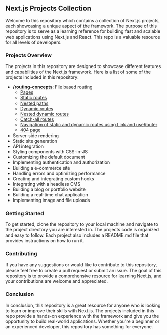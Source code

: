 ## Next.js Projects Collection

Welcome to this repository which contains a collection of Next.js projects, each showcasing a unique aspect of the framework. The purpose of this repository is to serve as a learning reference for building fast and scalable web applications using Next.js and React. This repo is a valuable resource for all levels of developers.

### Projects Overview

The projects in this repository are designed to showcase different features and capabilities of the Next.js framework. Here is a list of some of the projects included in this repository:

- **[/routing-concepts](https://github.com/tkmpraveens/nextjs-learning/tree/main/routing-concepts)**: File based routing
  - [Pages](https://github.com/tkmpraveens/nextjs-learning/blob/main/routing-concepts/README.md#file-based-routing)
  - [Static routes](https://github.com/tkmpraveens/nextjs-learning/blob/main/routing-concepts/README.md#static-routes)
  - [Nested paths](https://github.com/tkmpraveens/nextjs-learning/blob/main/routing-concepts/README.md#nested-paths)
  - [Dynamic routes](https://github.com/tkmpraveens/nextjs-learning/blob/main/routing-concepts/README.md#dynamic-routes)
  - [Nested dynamic routes](https://github.com/tkmpraveens/nextjs-learning/blob/main/routing-concepts/README.md#nested-dynamic-routes)
  - [Catch-all routes](https://github.com/tkmpraveens/nextjs-learning/blob/main/routing-concepts/README.md#catch-all-routes)
  - [Navigation of static and dynamic routes using Link and useRouter](https://github.com/tkmpraveens/nextjs-learning/blob/main/routing-concepts/README.md#catch-all-routes)
  - [404 page](https://github.com/tkmpraveens/nextjs-learning/blob/main/routing-concepts/README.md#catch-all-routes)
- Server-side rendering
- Static site generation
- API integration
- Styling components with CSS-in-JS
- Customizing the default document
- Implementing authentication and authorization
- Building a e-commerce site
- Handling errors and optimizing performance
- Creating and integrating custom hooks
- Integrating with a headless CMS
- Building a blog or portfolio website
- Building a real-time chat application
- Implementing image and file uploads

### Getting Started

To get started, clone the repository to your local machine and navigate to the project directory you are interested in. The projects code is organized and easy to follow. Each project also includes a README.md file that provides instructions on how to run it.

### Contributing

If you have any suggestions or would like to contribute to this repository, please feel free to create a pull request or submit an issue. The goal of this repository is to provide a comprehensive resource for learning Next.js, and your contributions are welcome and appreciated.

### Conclusion

In conclusion, this repository is a great resource for anyone who is looking to learn or improve their skills with Next.js. The projects included in this repo provide a hands-on experience with the framework and give you the opportunity to build real-world applications. Whether you're a beginner or an experienced developer, this repository has something for everyone.
